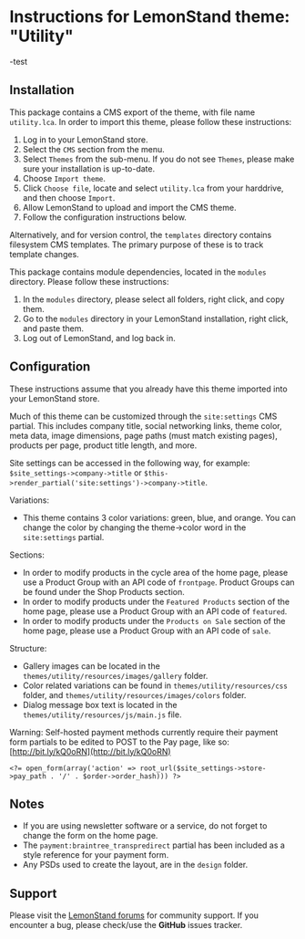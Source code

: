 Instructions for LemonStand theme: "Utility"
===================================================================================================
-test

Installation
---------------------------------------------------------------------------------------------------

This package contains a CMS export of the theme, with file name `utility.lca`. In order to import this 
theme, please follow these instructions:  
1. Log in to your LemonStand store.  
2. Select the `CMS` section from the menu.  
3. Select `Themes` from the sub-menu. If you do not see `Themes`, please make sure your installation is up-to-date.  
4. Choose `Import theme`.  
5. Click `Choose file`, locate and select `utility.lca` from your harddrive, and then choose `Import`.  
6. Allow LemonStand to upload and import the CMS theme.  
7. Follow the configuration instructions below.  

Alternatively, and for version control, the `templates` directory contains filesystem CMS templates. 
The primary purpose of these is to track template changes.

This package contains module dependencies, located in the `modules` directory. Please follow these instructions:  
1. In the `modules` directory, please select all folders, right click, and copy them.  
2. Go to the `modules` directory in your LemonStand installation, right click, and paste them.  
3. Log out of LemonStand, and log back in.

Configuration
---------------------------------------------------------------------------------------------------

These instructions assume that you already have this theme imported into your LemonStand store.

Much of this theme can be customized through the `site:settings` CMS partial. This includes company 
title, social networking links, theme color, meta data, image dimensions, page paths (must match 
existing pages), products per page, product title length, and more.

Site settings can be accessed in the following way, for example: `$site_settings->company->title` or 
`$this->render_partial('site:settings')->company->title`.


Variations:

- This theme contains 3 color variations: green, blue, and orange. You can change the color by 
changing the theme->color word in the `site:settings` partial.


Sections:

- In order to modify products in the cycle area of the home page, please use a Product Group with 
an API code of `frontpage`. Product Groups can be found under the Shop Products section.
- In order to modify products under the `Featured Products` section of the home page, please use a 
Product Group with an API code of `featured`.
- In order to modify products under the `Products on Sale` section of the home page, please use a 
Product Group with an API code of `sale`.


Structure:

- Gallery images can be located in the `themes/utility/resources/images/gallery` folder.
- Color related variations can be found in `themes/utility/resources/css` folder, and `themes/utility/resources/images/colors` 
folder.
- Dialog message box text is located in the `themes/utility/resources/js/main.js` file.


Warning: 
Self-hosted payment methods currently require their payment form partials to be edited to POST to the Pay page, like so:
[http://bit.ly/kQ0oRN](http://bit.ly/kQ0oRN)

	<?= open_form(array('action' => root_url($site_settings->store->pay_path . '/' . $order->order_hash))) ?>

Notes
---------------------------------------------------------------------------------------------------

- If you are using newsletter software or a service, do not forget to change the form on the home 
page.
- The `payment:braintree_transpredirect` partial has been included as a style reference for your 
payment form.
- Any PSDs used to create the layout, are in the `design` folder.  


Support
---------------------------------------------------------------------------------------------------

Please visit the [LemonStand forums](http://forum.lemonstandapp.com/) for community support.
If you encounter a bug, please check/use the **GitHub** issues tracker.
